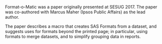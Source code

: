 Format-o-Matic was a paper originally presented at SESUG 2017.  The paper was co-authored with Marcus Maher (Ipsos Public Affairs) as the lead author.

The paper describes a macro that creates SAS Formats from a dataset, and suggests uses for formats beyond the printed page; in particular, using formats to merge datasets, and to simplify grouping data in reports.
